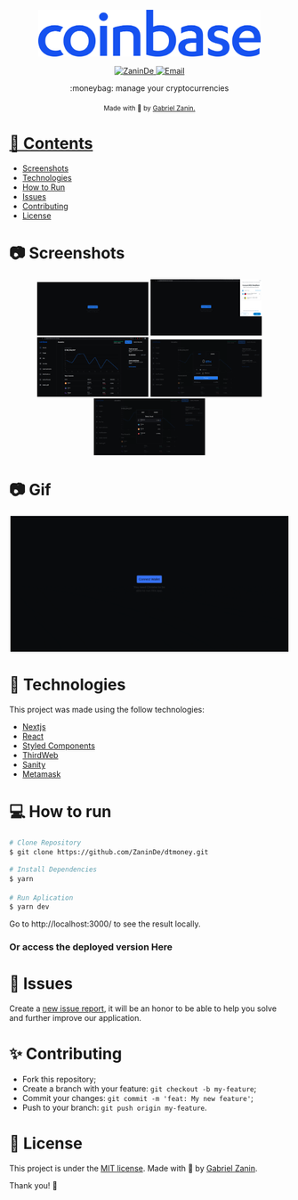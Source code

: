 <p align="center">
   <img src="./.github/coinbase-logo.png" alt="App logo" width="400"/>
</p>

<p align="center">	
   <a href="https://www.linkedin.com/in/gabriel-zanin-ab802a206//">
      <img alt="ZaninDe" src="https://img.shields.io/badge/-ZaninDe-5965e0?style=flat&logo=Linkedin&logoColor=white" />
   </a>
<!--   <img alt="Languages" src="https://img.shields.io/github/languages/count/ZaninDe/dtmoney?color=%235963C5" />
  <img alt="lastcommit" src="https://img.shields.io/github/last-commit/ZaninDe/dtmoney?color=%235761C3" />
  <img alt="License" src="https://img.shields.io/github/license/ZaninDe/dtmoney?color=%235E69D7" />
  <img alt="Issues" src="https://img.shields.io/github/issues/ZaninDe/dtmoney?color=%235965E0"> -->
  <a href="mailto:gabriel.zaninde@gmail.com">
   <img alt="Email" src="https://img.shields.io/badge/-gabriel.zaninde@gmail.com-%23525DCB" />
  </a>
</p>

<p align="center">
  :moneybag: manage your cryptocurrencies
</p>

<div align="center">
  <sub> Made with 💖 by
    <a href="https://github.com/ZaninDe">Gabriel Zanin.
  </sub>
</div>

# 📌 Contents

* [Screenshots](#camera-screenshot) 
* [Technologies](#rocket-technologies) 
* [How to Run](#computer-how-to-run)
* [Issues](#bug-issues)
* [Contributing](#sparkles-issues)
* [License](#page_facing_up-license)

# :camera: Screenshots
<div align="center">
   <img src="./.github/connect-button.png" width="200px">
   <img src="./.github/login.png" width="200px">
   <img src="./.github/dashboard.png" width="200p">
   <img src="./.github/send.png" width="200px">
   <img src="./.github/crypto-select.png" width="200px">
</div>
   
 # :camera: Gif
<div align="center">
   <img src="./.github/show.gif" width="500px">
</div>

# :rocket: Technologies
This project was made using the follow technologies:

* [Nextjs](https://nextjs.org/)      
* [React](https://reactjs.org/)      
* [Styled Components](https://styled-components.com/)
* [ThirdWeb](https://thirdweb.com/)
* [Sanity](https://www.sanity.io/)
* [Metamask](https://metamask.io/)

# :computer: How to run

```bash
# Clone Repository
$ git clone https://github.com/ZaninDe/dtmoney.git
```

```bash
# Install Dependencies
$ yarn

# Run Aplication
$ yarn dev
```
Go to http://localhost:3000/ to see the result locally.

<h3>Or access the deployed version <a src="https://coinbase-blockchain-vert.vercel.app/">Here</a> </h3>


# :bug: Issues

Create a <a href="https://github.com/ZaninDe/coinbase-blockchain/issues">new issue report</a>, it will be an honor to be able to help you solve and further improve our application.

# :sparkles: Contributing

- Fork this repository;
- Create a branch with your feature: `git checkout -b my-feature`;
- Commit your changes: `git commit -m 'feat: My new feature'`;
- Push to your branch: `git push origin my-feature`.

# :page_facing_up: License

This project is under the [MIT license](./LICENSE).
Made with 💖 by [Gabriel Zanin](https://www.linkedin.com/in/gabriel-zanin-ab802a206//). 

Thank you! 🌠